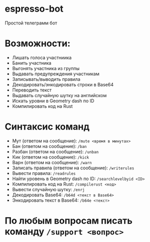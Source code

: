 # espresso-bot

Простой телеграмм бот

# Возможности:
- Лишать голоса участниика
- Банить участника
- Выгонять участника из группы
- Выдавать предупреждения участникам
- Записывать/выводить правила
- Декодировать/энкодировать строки в Base64
- Переводить текст
- Выдавать случайную шутку на английском
- Искать уровни в Geometry dash по ID
- Компилировать код на Rust

# Синтаксис команд
- Мут (ответом на сообщение): ```/mute <время в минутах>```
- Бан (ответом на сообщение): ```/ban```
- Разбан (ответом на сообщение): ```/unban```
- Кик (ответом на сообщение): ```/kick```
- Варн (ответом на сообщение): ```/warn```
- Записать правила (ответом на сообщение): ```/writerules```
- Вывести правила: ```/readrules```
- Найти уровень в Geometry dash по ID: ```/searchlevelbyid <ID>```
- Компилировать код на Rust: ```/compilerust <код>```
- Вывести случайную шутку: ```/enrj```
- Декодировать Base64: ```/b64d <текст в Base64>```
- Энкодировать текст в Base64: ```/b64e <текст>```

# По любым вопросам писать команду `/support <вопрос>`
